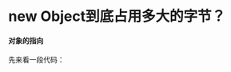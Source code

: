 # new Object到底占用多大的字节？

#### 对象的指向

先来看一段代码：







































































